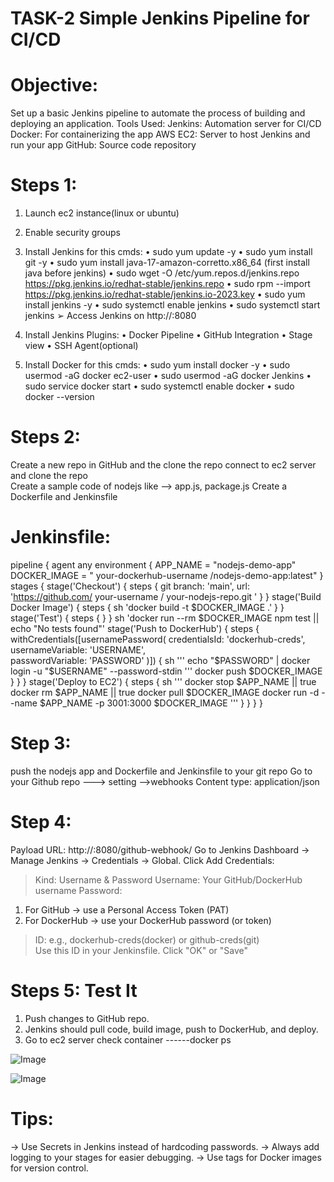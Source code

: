    # TASK-2 Simple Jenkins Pipeline for CI/CD 
# Objective:  
Set up a basic Jenkins pipeline to automate the process of building and deploying an application. 
 Tools Used: 
  Jenkins: Automation server for CI/CD 
  Docker: For containerizing the app 
  AWS EC2: Server to host Jenkins and run your app 
  GitHub: Source code repository 
 
 # Steps 1: 
1. Launch ec2 instance(linux or ubuntu) 
2. Enable security groups 
3. Install Jenkins for this cmds: 
• sudo yum update -y 
• sudo yum install git -y 
• sudo yum install java-17-amazon-corretto.x86_64 (first install java before jenkins) 
• sudo wget -O /etc/yum.repos.d/jenkins.repo https://pkg.jenkins.io/redhat-stable/jenkins.repo 
• sudo rpm --import https://pkg.jenkins.io/redhat-stable/jenkins.io-2023.key 
• sudo yum install jenkins -y 
• sudo systemctl enable jenkins 
• sudo systemctl start jenkins 
➢ Access Jenkins on http://<EC2-Public-IP>:8080 


4. Install Jenkins Plugins: 
• Docker Pipeline 
• GitHub Integration 
• Stage view 
• SSH Agent(optional) 


5. Install Docker for this cmds: 
• sudo yum install docker -y 
• sudo usermod -aG docker ec2-user 
• sudo usermod -aG docker Jenkins 
• sudo service docker start 
• sudo systemctl enable docker 
• sudo docker --version 




# Steps 2: 
  Create a new repo in GitHub and the clone the repo 
  connect to ec2 server and clone the repo  
  Create a sample code of nodejs like --> app.js, package.js 
 Create a Dockerfile and Jenkinsfile 




# Jenkinsfile: 
pipeline { 
agent any 
environment { 
APP_NAME = "nodejs-demo-app" 
DOCKER_IMAGE = " your-dockerhub-username /nodejs-demo-app:latest" 
} 
stages { 
stage('Checkout') { 
steps { 
git branch: 'main', url: 'https://github.com/ your-username / your-nodejs-repo.git ' 
} 
} 
stage('Build Docker Image') { 
steps { 
sh 'docker build -t $DOCKER_IMAGE .' 
} 
} 
stage('Test') { 
steps { 
} 
} 
sh 'docker run --rm $DOCKER_IMAGE npm test || echo "No tests found"' 
stage('Push to DockerHub') { 
steps { 
withCredentials([usernamePassword( 
credentialsId: 'dockerhub-creds',  
usernameVariable: 'USERNAME',  
passwordVariable: 'PASSWORD' 
)]) { 
sh ''' 
echo "$PASSWORD" | docker login -u "$USERNAME" --password-stdin 
''' 
docker push $DOCKER_IMAGE 
} 
} 
} 
stage('Deploy to EC2') { 
steps { 
sh ''' 
docker stop $APP_NAME || true 
docker rm $APP_NAME || true 
docker pull $DOCKER_IMAGE 
docker run -d --name $APP_NAME -p 3001:3000 $DOCKER_IMAGE 
''' 
} 
} 
} 
} 


# Step 3:   
 push the nodejs app and Dockerfile and Jenkinsfile to your git repo 
 Go to your Github repo ---> setting -->webhooks 
 Content type: application/json 
 
 # Step 4:
 Payload URL: http://<ec2-ip>:8080/github-webhook/ 
 Go to Jenkins Dashboard → Manage Jenkins → Credentials → Global. 
 Click Add Credentials: 
> Kind: Username & Password 
> Username: Your GitHub/DockerHub username 
> Password: 
1. For GitHub → use a Personal Access Token (PAT) 
2. For DockerHub → use your DockerHub password (or token) 
> ID: e.g., dockerhub-creds(docker) or github-creds(git)   
> Use this ID in your Jenkinsfile. 
 Click "OK" or "Save" 



# Steps 5: Test It 
1.  Push changes to GitHub repo. 
2. Jenkins should pull code, build image, push to DockerHub, and deploy.  
3. Go to ec2 server check container ------docker ps

  ![Image](https://github.com/user-attachments/assets/8f6173f8-0b7a-4047-83cd-2f989ea03fa8)

![Image](https://github.com/user-attachments/assets/71dc0201-615a-4726-a80f-1717e0d4bbc4)

# Tips: 
→ Use Secrets in Jenkins instead of hardcoding passwords. 
→ Always add logging to your stages for easier debugging. 
→ Use tags for Docker images for version control.

